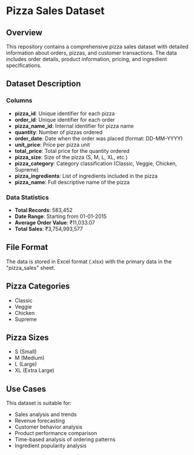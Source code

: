 # Pizza Sales Dataset

## Overview
This repository contains a comprehensive pizza sales dataset with detailed information about orders, pizzas, and customer transactions. The data includes order details, product information, pricing, and ingredient specifications.

## Dataset Description

### Columns
- **pizza_id**: Unique identifier for each pizza
- **order_id**: Unique identifier for each order
- **pizza_name_id**: Internal identifier for pizza name
- **quantity**: Number of pizzas ordered
- **order_date**: Date when the order was placed (format: DD-MM-YYYY)
- **unit_price**: Price per pizza unit
- **total_price**: Total price for the quantity ordered
- **pizza_size**: Size of the pizza (S, M, L, XL, etc.)
- **pizza_category**: Category classification (Classic, Veggie, Chicken, Supreme)
- **pizza_ingredients**: List of ingredients included in the pizza
- **pizza_name**: Full descriptive name of the pizza

### Data Statistics
- **Total Records**: 583,452
- **Date Range**: Starting from 01-01-2015
- **Average Order Value**: ₹11,033.07
- **Total Sales**: ₹3,754,993,577

## File Format
The data is stored in Excel format (.xlsx) with the primary data in the "pizza_sales" sheet.

## Pizza Categories
- Classic
- Veggie
- Chicken
- Supreme

## Pizza Sizes
- S (Small)
- M (Medium)
- L (Large)
- XL (Extra Large)

## Use Cases
This dataset is suitable for:
- Sales analysis and trends
- Revenue forecasting
- Customer behavior analysis
- Product performance comparison
- Time-based analysis of ordering patterns
- Ingredient popularity analysis





